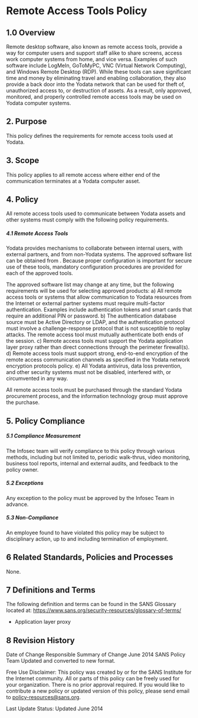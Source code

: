 #  Remote Access Tools Policy

## 1.0 Overview

Remote desktop software, also known as remote access tools, provide a way for computer users and support staff alike to share screens, access work computer systems from home, and vice versa. Examples of such software include LogMeIn, GoToMyPC, VNC (Virtual Network Computing), and Windows Remote Desktop (RDP).  While these tools can save significant time and money by eliminating travel and enabling collaboration, they also provide a back door into the Yodata network that can be used for theft of, unauthorized access to, or destruction of assets.  As a result, only approved, monitored, and properly controlled remote access tools may be used on Yodata computer systems.

## 2. Purpose

This policy defines the requirements for remote access tools used at Yodata.

## 3. Scope

This policy applies to all remote access where either end of the communication terminates at a Yodata computer asset.

## 4. Policy

All remote access tools used to communicate between Yodata assets and other systems must comply with the following policy requirements.

##### 4.1 Remote Access Tools

Yodata provides mechanisms to collaborate between internal users, with external partners, and from non-Yodata systems.  The approved software list can be obtained from <link-to-approved-remote-access-software-list>.  Because proper configuration is important for secure use of these tools, mandatory configuration procedures are provided for each of the approved tools.

The approved software list may change at any time, but the following requirements will be used for selecting approved products:
a)	All remote access tools or systems that allow communication to Yodata resources from the Internet or external partner systems must require multi-factor authentication.  Examples include authentication tokens and smart cards that require an additional PIN or password.
b)	The authentication database source must be Active Directory or LDAP, and the authentication protocol must involve a challenge-response protocol that is not susceptible to replay attacks.  The remote access tool must mutually authenticate both ends of the session.
c)	Remote access tools must support the Yodata application layer proxy rather than direct connections through the perimeter firewall(s).
d)	Remote access tools must support strong, end-to-end encryption of the remote access communication channels as specified in the Yodata network encryption protocols policy.
e)	All Yodata antivirus, data loss prevention, and other security systems must not be disabled, interfered with, or circumvented in any way.

All remote access tools must be purchased through the standard Yodata procurement process, and the information technology group must approve the purchase.
## 5. Policy Compliance

##### 5.1	Compliance Measurement

The Infosec team will verify compliance to this policy through various methods, including but not limited to, periodic walk-thrus, video monitoring, business tool reports, internal and external audits, and feedback to the policy owner. 

##### 5.2	Exceptions

Any exception to the policy must be approved by the Infosec Team in advance. 

##### 5.3	Non-Compliance

An employee found to have violated this policy may be subject to disciplinary action, up to and including termination of employment. 

## 6	Related Standards, Policies and Processes

None.

## 7	Definitions and Terms

The following definition and terms can be found in the SANS Glossary located at:
https://www.sans.org/security-resources/glossary-of-terms/

- Application layer proxy

## 8	Revision History

Date of Change	Responsible	Summary of Change
June 2014	SANS Policy Team	Updated and converted to new format.
	

Free Use Disclaimer: This policy was created by or for the SANS Institute for the Internet community. All or parts of this policy can be freely used for your organization. There is no prior approval required. If you would like to contribute a new policy or updated version of this policy, please send email to policy-resources@sans.org.

Last Update Status: Updated June 2014
